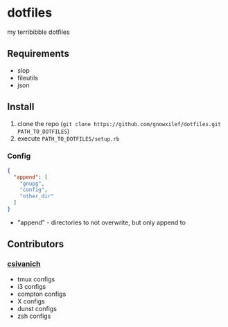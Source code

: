 dotfiles
========

my terribibble dotfiles

Requirements
------------
* slop
* fileutils
* json

Install
-------
1. clone the repo (`git clone https://github.com/gnowxilef/dotfiles.git PATH_TO_DOTFILES`)
2. execute `PATH_TO_DOTFILES/setup.rb`

### Config ###
```json
{
  "append": [
    "gnupg",
    "config",
    "other_dir"
  ]
}
```
* "append" - directories to not overwrite, but only append to

Contributors
------------
### [csivanich](https://github.com/csivanich/dotfiles) ###
* tmux configs
* i3 configs
* compton configs
* X configs
* dunst configs
* zsh configs

